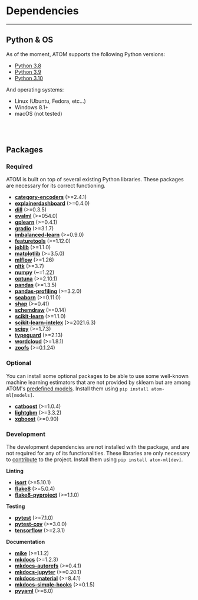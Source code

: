 # Dependencies
--------------

## Python & OS

As of the moment, ATOM supports the following Python versions:

* [Python 3.8](https://www.python.org/downloads/release/python-380/)
* [Python 3.9](https://www.python.org/downloads/release/python-390/)
* [Python 3.10](https://www.python.org/downloads/release/python-3100/)

And operating systems:

 * Linux (Ubuntu, Fedora, etc...)
 * Windows 8.1+
 * macOS (not tested)

<br><br>


## Packages

### Required

ATOM is built on top of several existing Python libraries. These
packages are necessary for its correct functioning.

* **[category-encoders](https://contrib.scikit-learn.org/categorical-encoding/index.html)** (>=2.4.1)
* **[explainerdashboard](https://explainerdashboard.readthedocs.io/en/latest/)** (>=0.4.0)
* **[dill](https://pypi.org/project/dill/)** (>=0.3.5)
* **[evalml](https://evalml.alteryx.com/en/stable/)** (>=054.0)
* **[gplearn](https://gplearn.readthedocs.io/en/stable/index.html)** (>=0.4.1)
* **[gradio](https://github.com/gradio-app/gradio)** (>=3.1.7)
* **[imbalanced-learn](https://imbalanced-learn.readthedocs.io/en/stable/api.html)** (>=0.9.0)
* **[featuretools](https://www.featuretools.com/)** (>=1.12.0)
* **[joblib](https://joblib.readthedocs.io/en/latest/)** (>=1.1.0)
* **[matplotlib](https://matplotlib.org/)** (>=3.5.0)
* **[mlflow](https://mlflow.org/)** (>=1.26)
* **[nltk](https://www.nltk.org/)** (>=3.7)
* **[numpy](https://numpy.org/)** (~=1.22)
* **[optuna](https://optuna.org/)** (>=2.10.1)
* **[pandas](https://pandas.pydata.org/)** (>=1.3.5)
* **[pandas-profiling](https://pandas-profiling.github.io/pandas-profiling/docs/)** (>=3.2.0)
* **[seaborn](https://seaborn.pydata.org/)** (>=0.11.0)
* **[shap](https://github.com/slundberg/shap/)** (>=0.41)
* **[schemdraw](https://schemdraw.readthedocs.io/en/latest/index.html)** (>=0.14)
* **[scikit-learn](https://scikit-learn.org/stable/)** (>=1.1.0)
* **[scikit-learn-intelex](https://github.com/intel/scikit-learn-intelex)** (>=2021.6.3)
* **[scipy](https://www.scipy.org/)** (>=1.7.3)
* **[typeguard](https://typeguard.readthedocs.io/en/latest/)** (>=2.13)
* **[wordcloud](http://amueller.github.io/word_cloud/)** (>=1.8.1)
* **[zoofs](https://jaswinder9051998.github.io/zoofs/)** (>=0.1.24)


### Optional

You can install some optional packages to be able to use some well-known
machine learning estimators that are not provided by sklearn but are
among ATOM's [predefined models](../user_guide/models/#predefined-models).
Install them using `pip install atom-ml[models]`.

* **[catboost](https://catboost.ai/docs/concepts/about.html)** (>=1.0.4)
* **[lightgbm](https://lightgbm.readthedocs.io/en/latest/)** (>=3.3.2)
* **[xgboost](https://xgboost.readthedocs.io/en/latest/)** (>=0.90)


### Development

The development dependencies are not installed with the package, and are
not required for any of its functionalities. These libraries are only
necessary to [contribute](../contributing) to the project. Install them
using `pip install atom-ml[dev]`.

**Linting**

* **[isort](https://pycqa.github.io/isort/)** (>=5.10.1)
* **[flake8](https://github.com/pycqa/flake8)** (>=5.0.4)
* **[flake8-pyproject](https://github.com/john-hen/Flake8-pyproject)** (>=1.1.0)

**Testing**

* **[pytest](https://docs.pytest.org/en/latest/)** (>=7.1.0)
* **[pytest-cov](https://pytest-cov.readthedocs.io/en/latest/)** (>=3.0.0)
* **[tensorflow](https://www.tensorflow.org/)** (>=2.3.1)

**Documentation**

* **[mike](https://github.com/jimporter/mike)** (>=1.1.2)
* **[mkdocs](https://www.mkdocs.org/)** (>=1.2.3)
* **[mkdocs-autorefs](https://mkdocstrings.github.io/autorefs/)** (>=0.4.1)
* **[mkdocs-jupyter](https://github.com/danielfrg/mkdocs-jupyter)** (>=0.20.1)
* **[mkdocs-material](https://squidfunk.github.io/mkdocs-material/)** (>=8.4.1)
* **[mkdocs-simple-hooks](https://github.com/aklajnert/mkdocs-simple-hooks)** (>=0.1.5)
* **[pyyaml](https://pyyaml.org/)** (>=6.0)
